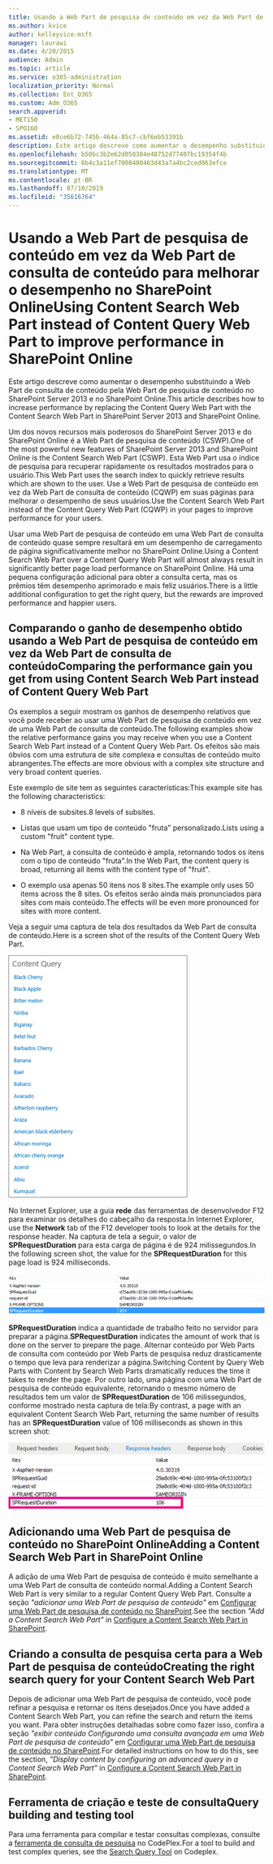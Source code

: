 ```yaml
---
title: Usando a Web Part de pesquisa de conteúdo em vez da Web Part de consulta de conteúdo para melhorar o desempenho no SharePoint Online
ms.author: kvice
author: kelleyvice-msft
manager: laurawi
ms.date: 4/20/2015
audience: Admin
ms.topic: article
ms.service: o365-administration
localization_priority: Normal
ms.collection: Ent_O365
ms.custom: Adm_O365
search.appverid:
- MET150
- SPO160
ms.assetid: e8ce6b72-745b-464a-85c7-cbf6eb53391b
description: Este artigo descreve como aumentar o desempenho substituindo a Web Part de consulta de conteúdo pela Web Part de pesquisa de conteúdo no SharePoint Server 2013 e no SharePoint Online.
ms.openlocfilehash: b50bc3b2e62d058384e48752d77407bc19354f4b
ms.sourcegitcommit: 6b4c3a11ef7000480463d43a7a4bc2ced063efce
ms.translationtype: MT
ms.contentlocale: pt-BR
ms.lasthandoff: 07/10/2019
ms.locfileid: "35616764"
---
```

# <a name="using-content-search-web-part-instead-of-content-query-web-part-to-improve-performance-in-sharepoint-online"></a><span data-ttu-id="0f201-103">Usando a Web Part de pesquisa de conteúdo em vez da Web Part de consulta de conteúdo para melhorar o desempenho no SharePoint Online</span><span class="sxs-lookup"><span data-stu-id="0f201-103">Using Content Search Web Part instead of Content Query Web Part to improve performance in SharePoint Online</span></span>

<span data-ttu-id="0f201-104">Este artigo descreve como aumentar o desempenho substituindo a Web Part de consulta de conteúdo pela Web Part de pesquisa de conteúdo no SharePoint Server 2013 e no SharePoint Online.</span><span class="sxs-lookup"><span data-stu-id="0f201-104">This article describes how to increase performance by replacing the Content Query Web Part with the Content Search Web Part in SharePoint Server 2013 and SharePoint Online.</span></span>
  
<span data-ttu-id="0f201-105">Um dos novos recursos mais poderosos do SharePoint Server 2013 e do SharePoint Online é a Web Part de pesquisa de conteúdo (CSWP).</span><span class="sxs-lookup"><span data-stu-id="0f201-105">One of the most powerful new features of SharePoint Server 2013 and SharePoint Online is the Content Search Web Part (CSWP).</span></span> <span data-ttu-id="0f201-106">Esta Web Part usa o índice de pesquisa para recuperar rapidamente os resultados mostrados para o usuário.</span><span class="sxs-lookup"><span data-stu-id="0f201-106">This Web Part uses the search index to quickly retrieve results which are shown to the user.</span></span> <span data-ttu-id="0f201-107">Use a Web Part de pesquisa de conteúdo em vez da Web Part de consulta de conteúdo (CQWP) em suas páginas para melhorar o desempenho de seus usuários.</span><span class="sxs-lookup"><span data-stu-id="0f201-107">Use the Content Search Web Part instead of the Content Query Web Part (CQWP) in your pages to improve performance for your users.</span></span>
  
<span data-ttu-id="0f201-108">Usar uma Web Part de pesquisa de conteúdo em uma Web Part de consulta de conteúdo quase sempre resultará em um desempenho de carregamento de página significativamente melhor no SharePoint Online.</span><span class="sxs-lookup"><span data-stu-id="0f201-108">Using a Content Search Web Part over a Content Query Web Part will almost always result in significantly better page load performance on SharePoint Online.</span></span> <span data-ttu-id="0f201-109">Há uma pequena configuração adicional para obter a consulta certa, mas os prêmios têm desempenho aprimorado e mais feliz usuários.</span><span class="sxs-lookup"><span data-stu-id="0f201-109">There is a little additional configuration to get the right query, but the rewards are improved performance and happier users.</span></span>
  
## <a name="comparing-the-performance-gain-you-get-from-using-content-search-web-part-instead-of-content-query-web-part"></a><span data-ttu-id="0f201-110">Comparando o ganho de desempenho obtido usando a Web Part de pesquisa de conteúdo em vez da Web Part de consulta de conteúdo</span><span class="sxs-lookup"><span data-stu-id="0f201-110">Comparing the performance gain you get from using Content Search Web Part instead of Content Query Web Part</span></span>

<span data-ttu-id="0f201-111">Os exemplos a seguir mostram os ganhos de desempenho relativos que você pode receber ao usar uma Web Part de pesquisa de conteúdo em vez de uma Web Part de consulta de conteúdo.</span><span class="sxs-lookup"><span data-stu-id="0f201-111">The following examples show the relative performance gains you may receive when you use a Content Search Web Part instead of a Content Query Web Part.</span></span> <span data-ttu-id="0f201-112">Os efeitos são mais óbvios com uma estrutura de site complexa e consultas de conteúdo muito abrangentes.</span><span class="sxs-lookup"><span data-stu-id="0f201-112">The effects are more obvious with a complex site structure and very broad content queries.</span></span>
  
<span data-ttu-id="0f201-113">Este exemplo de site tem as seguintes características:</span><span class="sxs-lookup"><span data-stu-id="0f201-113">This example site has the following characteristics:</span></span>
  
- <span data-ttu-id="0f201-114">8 níveis de subsites.</span><span class="sxs-lookup"><span data-stu-id="0f201-114">8 levels of subsites.</span></span>
    
- <span data-ttu-id="0f201-115">Listas que usam um tipo de conteúdo "fruta" personalizado.</span><span class="sxs-lookup"><span data-stu-id="0f201-115">Lists using a custom "fruit" content type.</span></span>
    
- <span data-ttu-id="0f201-116">Na Web Part, a consulta de conteúdo é ampla, retornando todos os itens com o tipo de conteúdo "fruta".</span><span class="sxs-lookup"><span data-stu-id="0f201-116">In the Web Part, the content query is broad, returning all items with the content type of "fruit".</span></span>
    
- <span data-ttu-id="0f201-117">O exemplo usa apenas 50 itens nos 8 sites.</span><span class="sxs-lookup"><span data-stu-id="0f201-117">The example only uses 50 items across the 8 sites.</span></span> <span data-ttu-id="0f201-118">Os efeitos serão ainda mais pronunciados para sites com mais conteúdo.</span><span class="sxs-lookup"><span data-stu-id="0f201-118">The effects will be even more pronounced for sites with more content.</span></span>
    
<span data-ttu-id="0f201-119">Veja a seguir uma captura de tela dos resultados da Web Part de consulta de conteúdo.</span><span class="sxs-lookup"><span data-stu-id="0f201-119">Here is a screen shot of the results of the Content Query Web Part.</span></span>
  
![Gráfico que mostra a consulta de conteúdo da web part](media/b3d41f20-dfe5-46ed-9c0a-31057e82de33.png)
  
<span data-ttu-id="0f201-121">No Internet Explorer, use a guia **rede** das ferramentas de desenvolvedor F12 para examinar os detalhes do cabeçalho da resposta.</span><span class="sxs-lookup"><span data-stu-id="0f201-121">In Internet Explorer, use the **Network** tab of the F12 developer tools to look at the details for the response header.</span></span> <span data-ttu-id="0f201-122">Na captura de tela a seguir, o valor de **SPRequestDuration** para esta carga de página é de 924 milissegundos.</span><span class="sxs-lookup"><span data-stu-id="0f201-122">In the following screen shot, the value for the **SPRequestDuration** for this page load is 924 milliseconds.</span></span> 
  
![Captura de tela mostrando a duração da solicitação de 924](media/343571f2-a249-4de2-bc11-2cee93498aea.png)
  
 <span data-ttu-id="0f201-124">**SPRequestDuration** indica a quantidade de trabalho feito no servidor para preparar a página.</span><span class="sxs-lookup"><span data-stu-id="0f201-124">**SPRequestDuration** indicates the amount of work that is done on the server to prepare the page.</span></span> <span data-ttu-id="0f201-125">Alternar conteúdo por Web Parts de consulta com conteúdo por Web Parts de pesquisa reduz drasticamente o tempo que leva para renderizar a página.</span><span class="sxs-lookup"><span data-stu-id="0f201-125">Switching Content by Query Web Parts with Content by Search Web Parts dramatically reduces the time it takes to render the page.</span></span> <span data-ttu-id="0f201-126">Por outro lado, uma página com uma Web Part de pesquisa de conteúdo equivalente, retornando o mesmo número de resultados tem um valor de **SPRequestDuration** de 106 milissegundos, conforme mostrado nesta captura de tela:</span><span class="sxs-lookup"><span data-stu-id="0f201-126">By contrast, a page with an equivalent Content Search Web Part, returning the same number of results has an **SPRequestDuration** value of 106 milliseconds as shown in this screen shot:</span></span> 
  
![Captura de tela mostrando a Duração da Solicitação de 106](media/b46387ac-660d-4e5e-a11c-cc430e912962.png)
  
## <a name="adding-a-content-search-web-part-in-sharepoint-online"></a><span data-ttu-id="0f201-128">Adicionando uma Web Part de pesquisa de conteúdo no SharePoint Online</span><span class="sxs-lookup"><span data-stu-id="0f201-128">Adding a Content Search Web Part in SharePoint Online</span></span>

<span data-ttu-id="0f201-129">A adição de uma Web Part de pesquisa de conteúdo é muito semelhante a uma Web Part de consulta de conteúdo normal.</span><span class="sxs-lookup"><span data-stu-id="0f201-129">Adding a Content Search Web Part is very similar to a regular Content Query Web Part.</span></span> <span data-ttu-id="0f201-130">Consulte a seção *"adicionar uma Web Part de pesquisa de conteúdo"* em [Configurar uma Web Part de pesquisa de conteúdo no SharePoint](https://support.office.com/article/Configure-a-Content-Search-Web-Part-in-SharePoint-0dc16de1-dbe4-462b-babb-bf8338c36c9a).</span><span class="sxs-lookup"><span data-stu-id="0f201-130">See the section  *"Add a Content Search Web Part"*  in [Configure a Content Search Web Part in SharePoint](https://support.office.com/article/Configure-a-Content-Search-Web-Part-in-SharePoint-0dc16de1-dbe4-462b-babb-bf8338c36c9a).</span></span>
  
## <a name="creating-the-right-search-query-for-your-content-search-web-part"></a><span data-ttu-id="0f201-131">Criando a consulta de pesquisa certa para a Web Part de pesquisa de conteúdo</span><span class="sxs-lookup"><span data-stu-id="0f201-131">Creating the right search query for your Content Search Web Part</span></span>

<span data-ttu-id="0f201-132">Depois de adicionar uma Web Part de pesquisa de conteúdo, você pode refinar a pesquisa e retornar os itens desejados.</span><span class="sxs-lookup"><span data-stu-id="0f201-132">Once you have added a Content Search Web Part, you can refine the search and return the items you want.</span></span> <span data-ttu-id="0f201-133">Para obter instruções detalhadas sobre como fazer isso, confira a seção *"exibir conteúdo Configurando uma consulta avançada em uma Web Part de pesquisa de conteúdo"* em [Configurar uma Web Part de pesquisa de conteúdo no SharePoint](https://support.office.com/article/Configure-a-Content-Search-Web-Part-in-SharePoint-0dc16de1-dbe4-462b-babb-bf8338c36c9a).</span><span class="sxs-lookup"><span data-stu-id="0f201-133">For detailed instructions on how to do this, see the section,  *"Display content by configuring an advanced query in a Content Search Web Part"*  in [Configure a Content Search Web Part in SharePoint](https://support.office.com/article/Configure-a-Content-Search-Web-Part-in-SharePoint-0dc16de1-dbe4-462b-babb-bf8338c36c9a).</span></span>
  
## <a name="query-building-and-testing-tool"></a><span data-ttu-id="0f201-134">Ferramenta de criação e teste de consulta</span><span class="sxs-lookup"><span data-stu-id="0f201-134">Query building and testing tool</span></span>

<span data-ttu-id="0f201-135">Para uma ferramenta para compilar e testar consultas complexas, consulte a [ferramenta de consulta de pesquisa](https://sp2013searchtool.codeplex.com/) no CodePlex.</span><span class="sxs-lookup"><span data-stu-id="0f201-135">For a tool to build and test complex queries, see the [Search Query Tool](https://sp2013searchtool.codeplex.com/) on Codeplex.</span></span> 
  

